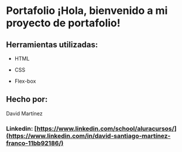 # Portafolio ¡Hola, bienvenido a mi proyecto de portafolio!

## Herramientas utilizadas:

* HTML

* CSS

* Flex-box

## Hecho por:

David Martínez

### Linkedin: [https://www.linkedin.com/school/aluracursos/](https://www.linkedin.com/in/david-santiago-martínez-franco-11bb92186/)
